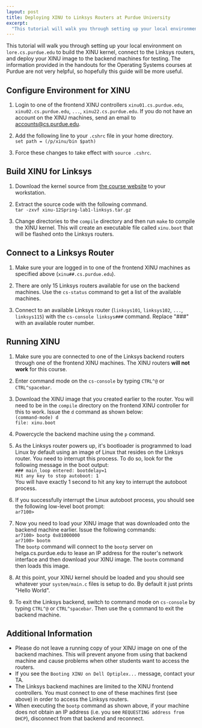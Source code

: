```yaml
--- 
layout: post
title: Deploying XINU to Linksys Routers at Purdue University
excerpt:
  "This tutorial will walk you through setting up your local environment on lore.cs.purdue.edu to build the XINU kernel, connect to the Linksys routers, and deploy your XINU image to the backend machines for testing. The information provided in the handouts for the Operating Systems courses at Purdue are not very helpful, so hopefully this guide will be more useful."
---
```

This tutorial will walk you through setting up your local environment on `lore.cs.purdue.edu` to build the XINU kernel, connect to the Linksys routers, and deploy your XINU image to the backend machines for testing. The information provided in the handouts for the Operating Systems courses at Purdue are not very helpful, so hopefully this guide will be more useful.

## Configure Environment for XINU

1. Login to one of the frontend XINU controllers `xinu01.cs.purdue.edu`, `xinu02.cs.purdue.edu`, `...`, `xinu22.cs.purdue.edu`. If you do not have an account on the XINU machines, send an email to <a href="mailto:accounts@cs.purdue.edu">accounts@cs.purdue.edu</a>.

2. Add the following line to your `.cshrc` file in your home directory.  
`set path = (/p/xinu/bin $path)`

3. Force these changes to take effect with `source .cshrc`.


## Build XINU for Linksys

1. Download the kernel source from <a href="http://www.cs.purdue.edu/homes/cs354/Lab1/xinu-12Spring-lab1-linksys.tar.gz">the course website</a> to your workstation.

2. Extract the source code with the following command.  
`tar -zxvf xinu-12Spring-lab1-linksys.tar.gz`

3. Change directories to the `compile` directory and then run `make` to compile the XINU kernel. This will create an executable file called `xinu.boot` that will be flashed onto the Linksys routers.


## Connect to a Linksys Router

1. Make sure your are logged in to one of the frontend XINU machines as specified above (`xinu##.cs.purdue.edu`).

2. There are only 15 Linksys routers available for use on the backend machines. Use the `cs-status` command to get a list of the available machines.

3. Connect to an available Linksys router (`linksys101`, `linksys102`, `...`, `linksys115`) with the `cs-console linksys###` command. Replace "###" with an available router number.


## Running XINU

1. Make sure you are connected to one of the Linksys backend routers through one of the frontend XINU machines. The XINU routers **will not work** for this course.

2. Enter command mode on the `cs-console` by typing `CTRL^@` or `CTRL^spacebar`. 

3. Download the XINU image that you created earlier to the router. You will need to be in the `compile` directory on the frontend XINU controller for this to work. Issue the `d` command as shown below:  
`(command-mode) d`  
`file: xinu.boot`

4. Powercycle the backend machine using the `p` command.

5. As the Linksys router powers up, it's bootloader is programmed to load Linux by default using an image of Linux that resides on the Linksys router. You need to interrupt this process. To do so, look for the following message in the boot output:  
`### main_loop entered: bootdelay=1`  
`Hit any key to stop autoboot: 1`  
You will have exactly 1 second to hit any key to interrupt the autoboot process.

6. If you successfully interrupt the Linux autoboot process, you should see the following low-level boot prompt:  
`ar7100>`

7. Now you need to load your XINU image that was downloaded onto the backend machine earlier. Issue the following commands:  
`ar7100> bootp 0x81000000`  
`ar7100> bootm`  
The `bootp` command will connect to the `bootp` server on helga.cs.purdue.edu to lease an IP address for the router's network interface and then download your XINU image. The `bootm` command then loads this image.

8. At this point, your XINU kernel should be loaded and you should see whatever your `system/main.c` files is setup to do. By default it just prints "Hello World".

9. To exit the Linksys backend, switch to command mode on `cs-console` by typing `CTRL^@` or `CTRL^spacebar`. Then use the `q` command to exit the backend machine.


## Additional Information

* Please do not leave a running copy of your XINU image on one of the backend machines. This will prevent anyone from using that backend machine and cause problems when other students want to access the routers.
* If you see the `Booting XINU on Dell Optiplex...` message, contact your TA.
* The Linksys backend machines are limited to the XINU frontend controllers. You must connect to one of these machines first (see above) in order to access the Linksys routers.
* When executing the `bootp` command as shown above, if your machine does not obtain an IP address (i.e. you see `REQUESTING address from DHCP`), disconnect from that backend and reconnect.